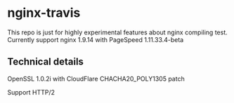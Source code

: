 # nginx-travis
This repo is just for highly experimental features about nginx compiling test.
Currently support nginx 1.9.14 with PageSpeed 1.11.33.4-beta 
## Technical details

OpenSSL 1.0.2i with CloudFlare CHACHA20_POLY1305 patch

Support HTTP/2
